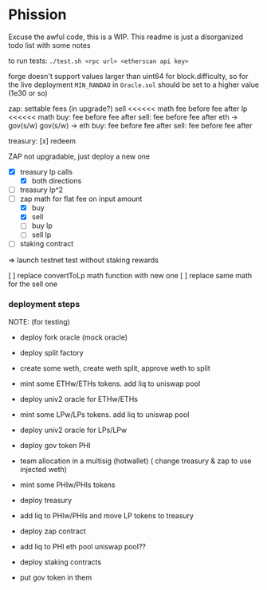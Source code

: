 # Phission

Excuse the awful code, this is a WIP. This readme is just a disorganized todo list with some notes

to run tests: `./test.sh <rpc url> <etherscan api key>`

forge doesn't support values larger than uint64 for block.difficulty, so for the live deployment `MIN_RANDAO` in `Oracle.sol` should be set to a higher value (1e30 or so)

zap: 
    settable fees (in upgrade?)
    sell <<<<<< math
        fee before
        fee after
    lp <<<<<< math
        buy: fee before fee after
        sell: fee before fee after
    eth -> gov(s/w)
    gov(s/w) -> eth
        buy: fee before fee after
        sell: fee before fee after

treasury:
    [x] redeem

ZAP not upgradable, just deploy a new one

- [x] treasury lp calls
  - [x] both directions
- [ ] treasury lp^2
- [ ] zap math for flat fee on input amount
  - [x] buy
  - [x] sell
  - [ ] buy lp
  - [ ] sell lp
- [ ] staking contract

=> launch testnet test without staking rewards

[ ] replace convertToLp math function with new one 
[ ] replace same math for the sell one

### deployment steps
NOTE: (for testing)
* deploy fork oracle (mock oracle)
* deploy split factory
* create some weth, create weth split, approve weth to split
* mint some ETHw/ETHs tokens. add liq to uniswap pool
* deploy univ2 oracle for ETHw/ETHs
* mint some LPw/LPs tokens. add liq to uniswap pool
* deploy univ2 oracle for LPs/LPw
* deploy gov token PHI
* team allocation in a multisig (hotwallet)
( change treasury & zap to use injected weth)
* mint some PHIw/PHIs tokens
* deploy treasury
* add liq to PHIw/PHIs and move LP tokens to treasury 
* deploy zap contract

* add liq to PHI eth pool uniswap pool?? 
* deploy staking contracts 
* put gov token in them